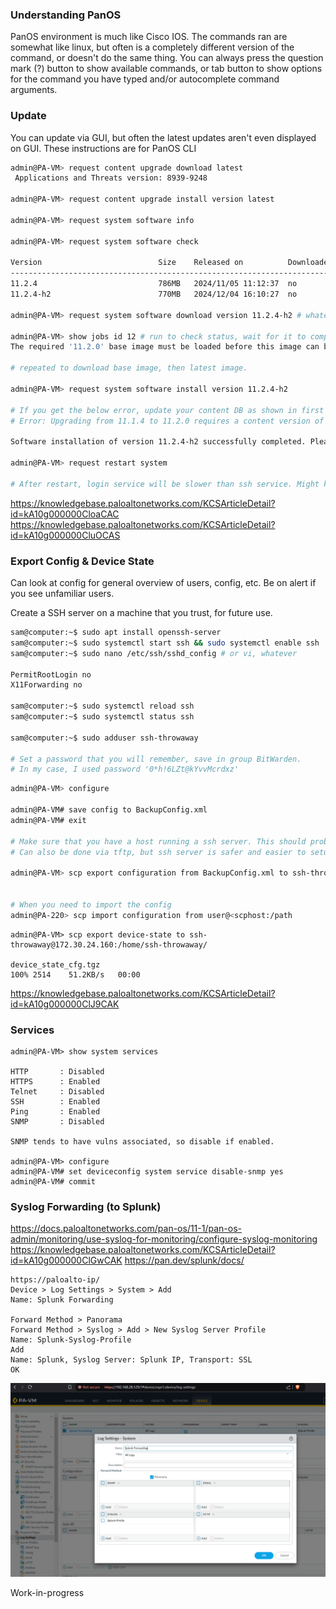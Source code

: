 ### Understanding PanOS

PanOS environment is much like Cisco IOS. The commands ran are somewhat like linux, but often is a completely different version of the command, or doesn't do the same thing. You can always press the question mark (?) button to show available commands, or tab button to show options for the command you have typed and/or autocomplete command arguments.

### Update

You can update via GUI, but often the latest updates aren't even displayed on GUI. These instructions are for PanOS CLI

```sh
admin@PA-VM> request content upgrade download latest
 Applications and Threats version: 8939-9248

admin@PA-VM> request content upgrade install version latest

admin@PA-VM> request system software info

admin@PA-VM> request system software check

Version                          Size    Released on          Downloaded
---------------------------------------------------------------------------
11.2.4                           786MB   2024/11/05 11:12:37  no
11.2.4-h2                        770MB   2024/12/04 16:10:27  no

admin@PA-VM> request system software download version 11.2.4-h2 # whatever the latest is, be sure to look at "Released on", like above 1.2.4 is older than 1.2.4-h2

admin@PA-VM> show jobs id 12 # run to check status, wait for it to complete
The required '11.2.0' base image must be loaded before this image can be loaded.  You do not have to install or run the base image, only download it.  Once the base is loaded, re-download your target image.

# repeated to download base image, then latest image.

admin@PA-VM> request system software install version 11.2.4-h2

# If you get the below error, update your content DB as shown in first command
# Error: Upgrading from 11.1.4 to 11.2.0 requires a content version of 8832 or greater and found 8790-8462.

Software installation of version 11.2.4-h2 successfully completed. Please reboot to switch to the new version.

admin@PA-VM> request restart system

# After restart, login service will be slower than ssh service. Might kill your shell before a time or two before you actually log in, this is normal for PA.
```

https://knowledgebase.paloaltonetworks.com/KCSArticleDetail?id=kA10g000000CloaCAC
https://knowledgebase.paloaltonetworks.com/KCSArticleDetail?id=kA10g000000CluOCAS


### Export Config & Device State

Can look at config for general overview of users, config, etc. Be on alert if you see unfamiliar users.


Create a SSH server on a machine that you trust, for future use.
```bash
sam@computer:~$ sudo apt install openssh-server
sam@computer:~$ sudo systemctl start ssh && sudo systemctl enable ssh
sam@computer:~$ sudo nano /etc/ssh/sshd_config # or vi, whatever

PermitRootLogin no
X11Forwarding no

sam@computer:~$ sudo systemctl reload ssh
sam@computer:~$ sudo systemctl status ssh

sam@computer:~$ sudo adduser ssh-throwaway

# Set a password that you will remember, save in group BitWarden.
# In my case, I used password '0*h!6LZt@kYvvMcrdxz'
```

```sh
admin@PA-VM> configure

admin@PA-VM# save config to BackupConfig.xml
admin@PA-VM# exit

# Make sure that you have a host running a ssh server. This should probably be a host or VM you trust to not go down
# Can also be done via tftp, but ssh server is safer and easier to setup.

admin@PA-VM> scp export configuration from BackupConfig.xml to ssh-throwaway@172.30.24.160:/home/ssh-throwaway/ # sub your user and IP


# When you need to import the config
admin@PA-220> scp import configuration from user@<scphost:/path
```


```
admin@PA-VM> scp export device-state to ssh-throwaway@172.30.24.160:/home/ssh-throwaway/

device_state_cfg.tgz                                                                   100% 2514    51.2KB/s   00:00
```

https://knowledgebase.paloaltonetworks.com/KCSArticleDetail?id=kA10g000000ClJ9CAK

### Services

```
admin@PA-VM> show system services

HTTP       : Disabled
HTTPS      : Enabled
Telnet     : Disabled
SSH        : Enabled
Ping       : Enabled
SNMP       : Disabled

SNMP tends to have vulns associated, so disable if enabled. 

admin@PA-VM> configure
admin@PA-VM# set deviceconfig system service disable-snmp yes
admin@PA-VM# commit
```
### Syslog Forwarding (to Splunk)

https://docs.paloaltonetworks.com/pan-os/11-1/pan-os-admin/monitoring/use-syslog-for-monitoring/configure-syslog-monitoring
https://knowledgebase.paloaltonetworks.com/KCSArticleDetail?id=kA10g000000ClGwCAK
https://pan.dev/splunk/docs/


```
https://paloalto-ip/
Device > Log Settings > System > Add
Name: Splunk Forwarding

Forward Method > Panorama
Forward Method > Syslog > Add > New Syslog Server Profile
Name: Splunk-Syslog-Profile
Add
Name: Splunk, Syslog Server: Splunk IP, Transport: SSL
OK
```

![Splunk Forwarding Configuration](img/blog/splunk-forward.png)

Work-in-progress